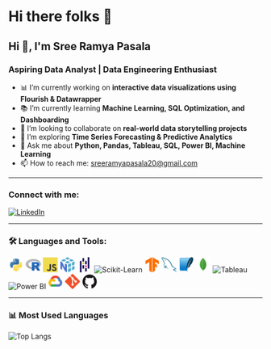 # Hi there folks 👋

## Hi 👋, I'm Sree Ramya Pasala  
### Aspiring Data Analyst | Data Engineering Enthusiast

- 📊 I’m currently working on **interactive data visualizations using Flourish & Datawrapper**
- 📚 I’m currently learning **Machine Learning, SQL Optimization, and Dashboarding**
- 🤝 I’m looking to collaborate on **real-world data storytelling projects**
- 🧠 I’m exploring **Time Series Forecasting & Predictive Analytics**
- 💬 Ask me about **Python, Pandas, Tableau, SQL, Power BI, Machine Learning**
- 📫 How to reach me: [sreeramyapasala20@gmail.com](mailto:your.email@example.com)

---

### Connect with me:

[![LinkedIn](https://img.shields.io/badge/LinkedIn-%230077B5.svg?style=flat&logo=linkedin&logoColor=white)](https://linkedin.com/in/sree-ramya-04b1a31ba/)  

---

### 🛠️ Languages and Tools:

<!-- Programming, Data, DB, Viz, Cloud & Dev Tools - One Line -->
<img src="https://raw.githubusercontent.com/devicons/devicon/master/icons/python/python-original.svg" alt="Python" width="30"/> 
<img src="https://raw.githubusercontent.com/devicons/devicon/master/icons/r/r-original.svg" alt="R" width="30"/> 
<img src="https://raw.githubusercontent.com/devicons/devicon/master/icons/javascript/javascript-original.svg" alt="JavaScript" width="30"/> 
<img src="https://raw.githubusercontent.com/devicons/devicon/master/icons/numpy/numpy-original.svg" alt="NumPy" width="30"/> 
<img src="https://raw.githubusercontent.com/devicons/devicon/master/icons/pandas/pandas-original.svg" alt="Pandas" width="30"/> 
<img src="https://raw.githubusercontent.com/devicons/devicon/master/icons/scikit-learn/scikit-learn-original.svg" alt="Scikit-Learn" width="30"/> 
<img src="https://raw.githubusercontent.com/devicons/devicon/master/icons/tensorflow/tensorflow-original.svg" alt="TensorFlow" width="30"/> 
<img src="https://raw.githubusercontent.com/devicons/devicon/master/icons/mysql/mysql-original.svg" alt="MySQL" width="30"/> 
<img src="https://raw.githubusercontent.com/devicons/devicon/master/icons/sqlite/sqlite-original.svg" alt="SQLite" width="30"/> 
<img src="https://raw.githubusercontent.com/devicons/devicon/master/icons/mongodb/mongodb-original.svg" alt="MongoDB" width="30"/> 
<img src="https://img.shields.io/badge/Tableau-E97627?style=flat&logo=Tableau&logoColor=white" alt="Tableau" height="25"/> 
<img src="https://img.shields.io/badge/Power BI-F2C811?style=flat&logo=Power%20BI&logoColor=black" alt="Power BI" height="25"/> 
<img src="https://raw.githubusercontent.com/devicons/devicon/master/icons/googlecloud/googlecloud-original.svg" alt="GCP" width="30"/> 
<img src="https://raw.githubusercontent.com/devicons/devicon/master/icons/git/git-original.svg" alt="Git" width="30"/> 
<img src="https://raw.githubusercontent.com/devicons/devicon/master/icons/github/github-original.svg" alt="GitHub" width="30"/> 

---

### 📊 Most Used Languages

![Top Langs](https://github-readme-stats.vercel.app/api/top-langs/?username=Sreeramyapasala&layout=compact&theme=dark)
